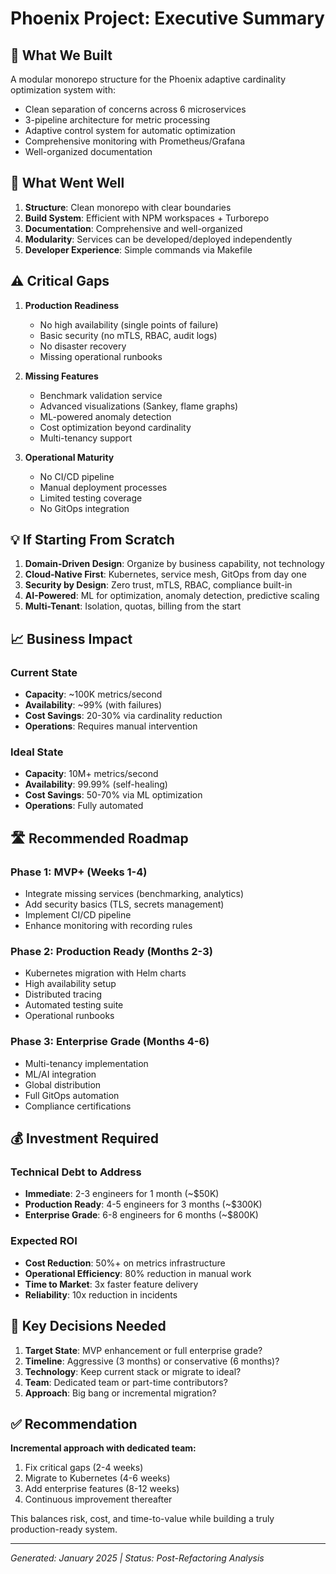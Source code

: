 # Phoenix Project: Executive Summary

## 🎯 What We Built
A modular monorepo structure for the Phoenix adaptive cardinality optimization system with:
- Clean separation of concerns across 6 microservices
- 3-pipeline architecture for metric processing
- Adaptive control system for automatic optimization
- Comprehensive monitoring with Prometheus/Grafana
- Well-organized documentation

## 🚀 What Went Well
1. **Structure**: Clean monorepo with clear boundaries
2. **Build System**: Efficient with NPM workspaces + Turborepo  
3. **Documentation**: Comprehensive and well-organized
4. **Modularity**: Services can be developed/deployed independently
5. **Developer Experience**: Simple commands via Makefile

## ⚠️ Critical Gaps
1. **Production Readiness**
   - No high availability (single points of failure)
   - Basic security (no mTLS, RBAC, audit logs)
   - No disaster recovery
   - Missing operational runbooks

2. **Missing Features**
   - Benchmark validation service
   - Advanced visualizations (Sankey, flame graphs)
   - ML-powered anomaly detection
   - Cost optimization beyond cardinality
   - Multi-tenancy support

3. **Operational Maturity**
   - No CI/CD pipeline
   - Manual deployment processes
   - Limited testing coverage
   - No GitOps integration

## 💡 If Starting From Scratch
1. **Domain-Driven Design**: Organize by business capability, not technology
2. **Cloud-Native First**: Kubernetes, service mesh, GitOps from day one
3. **Security by Design**: Zero trust, mTLS, RBAC, compliance built-in
4. **AI-Powered**: ML for optimization, anomaly detection, predictive scaling
5. **Multi-Tenant**: Isolation, quotas, billing from the start

## 📈 Business Impact

### Current State
- **Capacity**: ~100K metrics/second
- **Availability**: ~99% (with failures)
- **Cost Savings**: 20-30% via cardinality reduction
- **Operations**: Requires manual intervention

### Ideal State
- **Capacity**: 10M+ metrics/second
- **Availability**: 99.99% (self-healing)
- **Cost Savings**: 50-70% via ML optimization
- **Operations**: Fully automated

## 🛣️ Recommended Roadmap

### Phase 1: MVP+ (Weeks 1-4)
- Integrate missing services (benchmarking, analytics)
- Add security basics (TLS, secrets management)
- Implement CI/CD pipeline
- Enhance monitoring with recording rules

### Phase 2: Production Ready (Months 2-3)
- Kubernetes migration with Helm charts
- High availability setup
- Distributed tracing
- Automated testing suite
- Operational runbooks

### Phase 3: Enterprise Grade (Months 4-6)
- Multi-tenancy implementation
- ML/AI integration
- Global distribution
- Full GitOps automation
- Compliance certifications

## 💰 Investment Required

### Technical Debt to Address
- **Immediate**: 2-3 engineers for 1 month (~$50K)
- **Production Ready**: 4-5 engineers for 3 months (~$300K)
- **Enterprise Grade**: 6-8 engineers for 6 months (~$800K)

### Expected ROI
- **Cost Reduction**: 50%+ on metrics infrastructure
- **Operational Efficiency**: 80% reduction in manual work
- **Time to Market**: 3x faster feature delivery
- **Reliability**: 10x reduction in incidents

## 🎯 Key Decisions Needed

1. **Target State**: MVP enhancement or full enterprise grade?
2. **Timeline**: Aggressive (3 months) or conservative (6 months)?
3. **Technology**: Keep current stack or migrate to ideal?
4. **Team**: Dedicated team or part-time contributors?
5. **Approach**: Big bang or incremental migration?

## ✅ Recommendation

**Incremental approach with dedicated team:**
1. Fix critical gaps (2-4 weeks)
2. Migrate to Kubernetes (4-6 weeks)
3. Add enterprise features (8-12 weeks)
4. Continuous improvement thereafter

This balances risk, cost, and time-to-value while building a truly production-ready system.

---
*Generated: January 2025 | Status: Post-Refactoring Analysis*